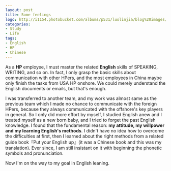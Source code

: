 ```yaml
---
layout: post
title: Some feelings
logo: http://i1154.photobucket.com/albums/p531/luolinjia/blog%20images/7737716037C1_zps9064ad4a.jpg
categories:
- Study
- Life
tags:
- English
- HP
- Chinese
---
```


As a **HP** employee, I must master the related **English** skills of SPEAKING, WRITING, and so on. In fact, I only grasp the basic skills about communication with other HPers, and the most employees in China maybe only finish the tasks from USA HP onshore. We could merely understand the English documents or emails, but that's enough.  

I was transferred to another team, and my work was almost same as the previous team which I made no chance to communicate with the foreign HPers, because they always communicated with the offshore's key players in general. So I only did more effort by myself, I studied English anew and I treated myself as a new born baby, and I tried to forget the past English knowledge. I found that the fundamental reason: **my attitude, my willpower and my learning English's methods**. I didn't have no idea how to overcome the difficulties at first, then I learned about the right methods from a related guide book『Put your English up』(it was a Chinese book and this was my translation). Ever since, I am still insistant on it with beginning the phonetic symbols and pronunciation.  

Now I'm on the way to my goal in English leaning. 
